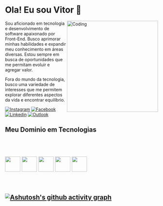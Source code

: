 
<h1>Ola! Eu sou Vitor  👋</h1> 

 <img align="right" alt="Coding" width="300" src="https://media.giphy.com/media/v1.Y2lkPTc5MGI3NjExYXRtY2k5Zmk0a2ljOGJxZ2s0emJ1aTYycDk5M2VhMWdqNnFmbjNoMCZlcD12MV9pbnRlcm5hbF9naWZfYnlfaWQmY3Q9Zw/Dh5q0sShxgp13DwrvG/giphy.gif">
 
<p>Sou aficionado em tecnologia e desenvolvimento de software apaixonado por Front-End. Busco aprimorar minhas habilidades e expandir meu conhecimento em áreas diversas. Estou sempre em busca de oportunidades que me permitam evoluir e agregar valor.</p>

<p>Fora do mundo da tecnologia, busco uma variedade de interesses que me permitem explorar diferentes aspectos da vida e encontrar equilíbrio.</p>

[![Instagram](https://img.shields.io/badge/Instagram-E4405F?style=for-the-badge&logo=instagram&logoColor=white)](https://www.instagram.com/vitor_alsan/)
[![Facebook](https://img.shields.io/badge/Facebook-1877F2?style=for-the-badge&logo=facebook&logoColor=white)](https://www.facebook.com/vitor.almeida.5059)
[![Linkedin](https://img.shields.io/badge/LinkedIn-0077B5?style=for-the-badge&logo=linkedin&logoColor=white)](https://www.linkedin.com/in/vitor-santos-9b4500221/)
[![Outlook](https://img.shields.io/badge/Microsoft_Outlook-0078D4?style=for-the-badge&logo=microsoft-outlook&logoColor=white)](vitorsjtbarbosa@outlook.com)



<h2>Meu Dominio em Tecnologias<h2> 

<div style="display: inline_block"><br/r>
  
  <a href="https://www.java.com/pt-BR/" target="_blank"><img height="50" width="50" src="https://cdn.jsdelivr.net/gh/devicons/devicon@latest/icons/java/java-original-wordmark.svg" /></a>
  <a href="https://www.mysql.com/"  target="_blank"><img height="50" width="50" src="https://cdn.jsdelivr.net/gh/devicons/devicon@latest/icons/mysql/mysql-original-wordmark.svg" /></a>
  <a href="https://html.spec.whatwg.org/multipage/"  target="_blank"> <img height="50" width="50" src="https://cdn.jsdelivr.net/gh/devicons/devicon@latest/icons/html5/html5-plain-wordmark.svg" /></a>
  <a href="https://www.mysql.com/"  target="_blank"> <img height="50" width="50" src="https://cdn.jsdelivr.net/gh/devicons/devicon@latest/icons/css3/css3-plain-wordmark.svg" /></a>
  <a href="https://www.javascript.com" target="_blank"><img height="50" width="50" 
   src="https://cdn.jsdelivr.net/gh/devicons/devicon@latest/icons/javascript/javascript-plain.svg" /></a>
          
</div><br/>

[![Ashutosh's github activity graph](https://github-readme-activity-graph.vercel.app/graph?username=vialsa&bg_color=000000&color=15e5a6&line=07e9a5&point=0a855c&area=true&hide_border=true)](https://github.com/ashutosh00710/github-readme-activity-graph)

